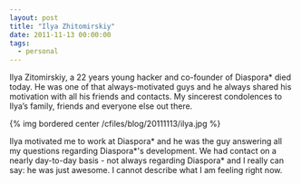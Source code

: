 ```yaml
---
layout: post
title: "Ilya Zhitomirskiy"
date: 2011-11-13 00:00:00
tags:
  - personal
---
```


Ilya Zitomirskiy, a 22 years young hacker and co-founder of Diaspora\* died
today. He was one of that always-motivated guys and he always shared his
motivation with all his friends and contacts. My sincerest condolences to
Ilya’s family, friends and everyone else out there.

{% img bordered center /cfiles/blog/20111113/ilya.jpg %}

Ilya motivated me to work at Diaspora\* and he was the guy answering all my
questions regarding Diaspora\*'s development. We had contact on a nearly
day-to-day basis - not always regarding Diaspora\* and I really can say: he was
just awesome. I cannot describe what I am feeling right now.
